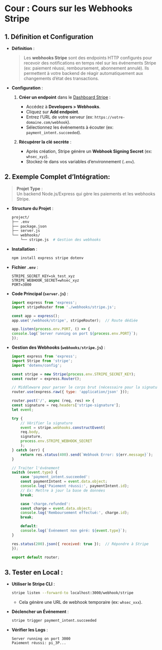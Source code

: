 # Cour : **Cours sur les Webhooks Stripe**


## 1. **Définition et Configuration**

- **Définition** :  
    
    >Les **webhooks Stripe** sont des endpoints HTTP configurés pour recevoir des notifications en temps réel sur les événements Stripe (ex: paiement réussi, remboursement, abonnement annulé). Ils permettent à votre backend de réagir automatiquement aux changements d’état des transactions.


- **Configuration** :

    1. **Créer un endpoint** dans le [Dashboard Stripe](https://dashboard.stripe.com/test/webhooks) :
        - Accédez à **Developers > Webhooks**.
        - Cliquez sur **Add endpoint**.
        - Entrez l’URL de votre serveur (ex: `https://votre-domaine.com/webhook`).
        - Sélectionnez les événements à écouter (ex: `payment_intent.succeeded`).
        

    2. **Récupérer la clé secrète** :
        - Après création, Stripe génère un **Webhook Signing Secret** (ex: `whsec_xyz`).
        - Stockez-le dans vos variables d’environnement (`.env`).


## 2. **Exemple Complet d’Intégration:**

>**Projet Type** :  
>Un backend Node.js/Express qui gère les paiements et les webhooks Stripe.



- **Structure du Projet** :

    ```bash
    project/
    ├── .env
    ├── package.json
    ├── server.js
    └── webhooks/
        └── stripe.js  # Gestion des webhooks
    ```


- **Installation** :

    ```bash
    npm install express stripe dotenv
    ```

- **Fichier `.env`** :

    ```env
    STRIPE_SECRET_KEY=sk_test_xyz
    STRIPE_WEBHOOK_SECRET=whsec_xyz
    PORT=3000
    ```

- **Code Principal (`server.js`)** :

    ```javascript
    import express from 'express';
    import stripeRouter from './webhooks/stripe.js';

    const app = express();
    app.use('/webhook/stripe', stripeRouter);  // Route dédiée

    app.listen(process.env.PORT, () => {
    console.log(`Server running on port ${process.env.PORT}`);
    });
    ```


- **Gestion des Webhooks (`webhooks/stripe.js`)** :

    ```javascript
    import express from 'express';
    import Stripe from 'stripe';
    import 'dotenv/config';

    const stripe = new Stripe(process.env.STRIPE_SECRET_KEY);
    const router = express.Router();

    // Middleware pour parser le corps brut (nécessaire pour la signature)
    router.use(express.raw({ type: 'application/json' }));

    router.post('/', async (req, res) => {
    const signature = req.headers['stripe-signature'];
    let event;

    try {
        // Vérifier la signature
        event = stripe.webhooks.constructEvent(
        req.body,
        signature,
        process.env.STRIPE_WEBHOOK_SECRET
        );
    } catch (err) {
        return res.status(400).send(`Webhook Error: ${err.message}`);
    }

    // Traiter l'événement
    switch (event.type) {
        case 'payment_intent.succeeded':
        const paymentIntent = event.data.object;
        console.log('Paiement réussi:', paymentIntent.id);
        // Ex: Mettre à jour la base de données
        break;

        case 'charge.refunded':
        const charge = event.data.object;
        console.log('Remboursement effectué:', charge.id);
        break;

        default:
        console.log(`Événement non géré: ${event.type}`);
    }

    res.status(200).json({ received: true });  // Répondre à Stripe
    });

    export default router;
    ```



## 3. **Tester en Local** :

- **Utiliser le Stripe CLI** :
  
   ```bash
   stripe listen --forward-to localhost:3000/webhook/stripe
   ```
   - Cela génère une URL de webhook temporaire (ex: `whsec_xxx`).

- **Déclencher un Événement** :
   ```bash
   stripe trigger payment_intent.succeeded
   ```

- **Vérifier les Logs** :
   ```
   Server running on port 3000
   Paiement réussi: pi_3P...
   ```


